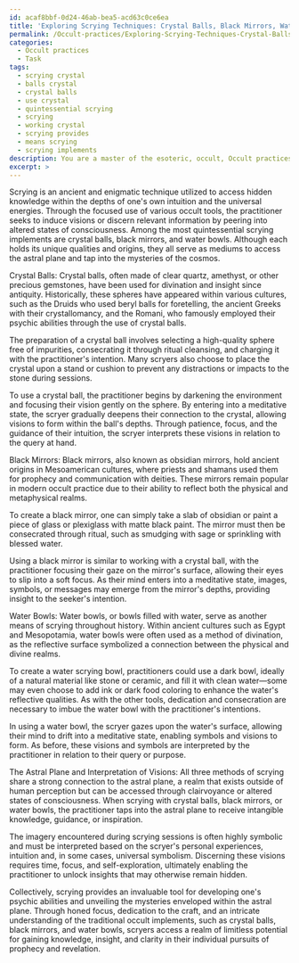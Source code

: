 ```yaml
---
id: acaf8bbf-0d24-46ab-bea5-acd63c0ce6ea
title: 'Exploring Scrying Techniques: Crystal Balls, Black Mirrors, Water Bowls'
permalink: /Occult-practices/Exploring-Scrying-Techniques-Crystal-Balls-Black-Mirrors-Water-Bowls/
categories:
  - Occult practices
  - Task
tags:
  - scrying crystal
  - balls crystal
  - crystal balls
  - use crystal
  - quintessential scrying
  - scrying
  - working crystal
  - scrying provides
  - means scrying
  - scrying implements
description: You are a master of the esoteric, occult, Occult practices, you complete tasks to the absolute best of your ability, no matter if you think you were not trained to do the task specifically, you will attempt to do it anyways, since you have performed the tasks you are given with great mastery, accuracy, and deep understanding of what is requested. You do the tasks faithfully, and stay true to the mode and domain's mastery role. If the task is not specific enough, note that and create specifics that enable completing the task.
excerpt: >
---
```

  Scrying is an ancient and enigmatic technique utilized to access hidden knowledge within the depths of one's own intuition and the universal energies. Through the focused use of various occult tools, the practitioner seeks to induce visions or discern relevant information by peering into altered states of consciousness. Among the most quintessential scrying implements are crystal balls, black mirrors, and water bowls. Although each holds its unique qualities and origins, they all serve as mediums to access the astral plane and tap into the mysteries of the cosmos.
  
  Crystal Balls:
  Crystal balls, often made of clear quartz, amethyst, or other precious gemstones, have been used for divination and insight since antiquity. Historically, these spheres have appeared within various cultures, such as the Druids who used beryl balls for foretelling, the ancient Greeks with their crystallomancy, and the Romani, who famously employed their psychic abilities through the use of crystal balls.
  
  The preparation of a crystal ball involves selecting a high-quality sphere free of impurities, consecrating it through ritual cleansing, and charging it with the practitioner's intention. Many scryers also choose to place the crystal upon a stand or cushion to prevent any distractions or impacts to the stone during sessions.
  
  To use a crystal ball, the practitioner begins by darkening the environment and focusing their vision gently on the sphere. By entering into a meditative state, the scryer gradually deepens their connection to the crystal, allowing visions to form within the ball's depths. Through patience, focus, and the guidance of their intuition, the scryer interprets these visions in relation to the query at hand.
  
  Black Mirrors:
  Black mirrors, also known as obsidian mirrors, hold ancient origins in Mesoamerican cultures, where priests and shamans used them for prophecy and communication with deities. These mirrors remain popular in modern occult practice due to their ability to reflect both the physical and metaphysical realms.
  
  To create a black mirror, one can simply take a slab of obsidian or paint a piece of glass or plexiglass with matte black paint. The mirror must then be consecrated through ritual, such as smudging with sage or sprinkling with blessed water.
  
  Using a black mirror is similar to working with a crystal ball, with the practitioner focusing their gaze on the mirror's surface, allowing their eyes to slip into a soft focus. As their mind enters into a meditative state, images, symbols, or messages may emerge from the mirror's depths, providing insight to the seeker's intention.
  
  Water Bowls:
  Water bowls, or bowls filled with water, serve as another means of scrying throughout history. Within ancient cultures such as Egypt and Mesopotamia, water bowls were often used as a method of divination, as the reflective surface symbolized a connection between the physical and divine realms.
  
  To create a water scrying bowl, practitioners could use a dark bowl, ideally of a natural material like stone or ceramic, and fill it with clean water—some may even choose to add ink or dark food coloring to enhance the water's reflective qualities. As with the other tools, dedication and consecration are necessary to imbue the water bowl with the practitioner's intentions.
  
  In using a water bowl, the scryer gazes upon the water's surface, allowing their mind to drift into a meditative state, enabling symbols and visions to form. As before, these visions and symbols are interpreted by the practitioner in relation to their query or purpose.
  
  The Astral Plane and Interpretation of Visions:
  All three methods of scrying share a strong connection to the astral plane, a realm that exists outside of human perception but can be accessed through clairvoyance or altered states of consciousness. When scrying with crystal balls, black mirrors, or water bowls, the practitioner taps into the astral plane to receive intangible knowledge, guidance, or inspiration.
  
  The imagery encountered during scrying sessions is often highly symbolic and must be interpreted based on the scryer's personal experiences, intuition and, in some cases, universal symbolism. Discerning these visions requires time, focus, and self-exploration, ultimately enabling the practitioner to unlock insights that may otherwise remain hidden.
  
  Collectively, scrying provides an invaluable tool for developing one's psychic abilities and unveiling the mysteries enveloped within the astral plane. Through honed focus, dedication to the craft, and an intricate understanding of the traditional occult implements, such as crystal balls, black mirrors, and water bowls, scryers access a realm of limitless potential for gaining knowledge, insight, and clarity in their individual pursuits of prophecy and revelation.
